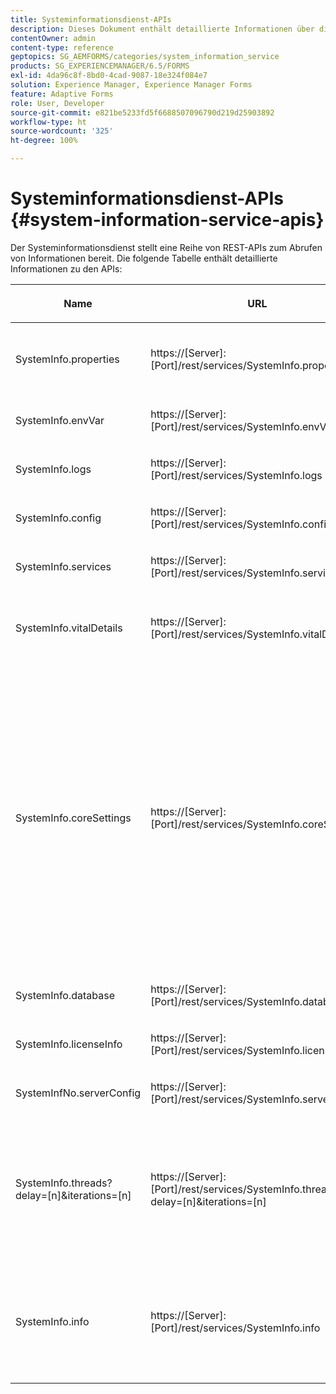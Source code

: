 ```yaml
---
title: Systeminformationsdienst-APIs
description: Dieses Dokument enthält detaillierte Informationen über die vom Systeminformationsdienst bereitgestellten APIs.
contentOwner: admin
content-type: reference
geptopics: SG_AEMFORMS/categories/system_information_service
products: SG_EXPERIENCEMANAGER/6.5/FORMS
exl-id: 4da96c8f-8bd0-4cad-9087-18e324f084e7
solution: Experience Manager, Experience Manager Forms
feature: Adaptive Forms
role: User, Developer
source-git-commit: e821be5233fd5f6688507096790d219d25903892
workflow-type: ht
source-wordcount: '325'
ht-degree: 100%

---
```


# Systeminformationsdienst-APIs {#system-information-service-apis}

Der Systeminformationsdienst stellt eine Reihe von REST-APIs zum Abrufen von Informationen bereit. Die folgende Tabelle enthält detaillierte Informationen zu den APIs:

<table>
 <thead>
  <tr>
   <th><p>Name</p></th>
   <th><p>URL</p></th>
   <th><p>Beschreibung</p></th>
  </tr>
 </thead>
 <tbody>
  <tr>
   <td><p>SystemInfo.properties</p></td>
   <td><p>https://[Server]:[Port]/rest/services/SystemInfo.properties</p></td>
   <td><p>Diese API ist ein Wrapper für Java-API<a href="https://docs.oracle.com/javase/6/docs/api/java/lang/System.html#getProperties()"> system.getProperties-Java-API</a>. Sie ruft die Konfiguration des aktuellen Arbeitsbereichs ab. </p></td>
  </tr>
  <tr>
   <td><p>SystemInfo.envVar</p></td>
   <td><p>https://[Server]:[Port]/rest/services/SystemInfo.envVar</p></td>
   <td><p>Ruft alle Umgebungsvariablen des Host-Betriebssystems ab. </p></td>
  </tr>
  <tr>
   <td><p>SystemInfo.logs</p></td>
   <td><p>https://[Server]:[Port]/rest/services/SystemInfo.logs</p></td>
   <td><p>Lädt eine ZIP-Datei mit Protokollen des Anwendungs-Servers herunter. </p></td>
  </tr>
  <tr>
   <td><p>SystemInfo.config</p></td>
   <td><p>https://[Server]:[Port]/rest/services/SystemInfo.config</p></td>
   <td><p>Ruft den gesamten Inhalt der Datei „config.xml“ ab. </p></td>
  </tr>
  <tr>
   <td><p>SystemInfo.services</p></td>
   <td><p>https://[Server]:[Port]/rest/services/SystemInfo.services</p></td>
   <td><p>Ruft Status und Konfigurationsparameter von AEM Forms-Diensten ab.</p></td>
  </tr>
  <tr>
   <td><p>SystemInfo.vitalDetails</p></td>
   <td><p>https://[Server]:[Port]/rest/services/SystemInfo.vitalDetails</p></td>
   <td><p>Ruft Server-Betriebszeit, JVM-Argumente, Systemspeicher, Heap-Größe, Betriebssystemnamen, Anzahl der aktiven Threads und Thread-Anzahl ab. </p></td>
  </tr>
  <tr>
   <td><p>SystemInfo.coreSettings</p></td>
   <td><p>https://[Server]:[Port]/rest/services/SystemInfo.coreSettings</p></td>
   <td><p>Ruft Werte der folgenden Eigenschaften ab:</p>
    <ul>
     <li><p>AdobeTempDir</p></li>
     <li><p>AdobeServerFontDir</p></li>
     <li><p>CustomerFontDir</p></li>
     <li><p>GlobalDocumentStorageRootDir</p></li>
     <li><p>DefaultDocumentMaxInlineSize</p></li>
     <li><p>DefaultDocumentDisposalTimeout</p></li>
     <li><p>EnableDocumentDBStorage</p></li>
     <li><p>GlobalDocumentStorageUseNetworkShare</p></li>
     <li><p>EnableFIPS</p></li>
     <li><p>EnableWSDL</p></li>
     <li><p>DataServicesConfigFile </p></li>
     <li><p>EnableRDS</p></li>
    </ul><p></p></td>
  </tr>
  <tr>
   <td><p>SystemInfo.database</p></td>
   <td><p>https://[Server]:[Port]/rest/services/SystemInfo.database</p></td>
   <td><p>Ruft detaillierte Informationen zur Datenbank ab.</p></td>
  </tr>
  <tr>
   <td><p>SystemInfo.licenseInfo</p></td>
   <td><p>https://[Server]:[Port]/rest/services/SystemInfo.licenseInfo</p></td>
   <td><p>Ruft Version und Lizenzinformationen der installierten AEM Forms-Komponenten ab. </p></td>
  </tr>
  <tr>
   <td><p>SystemInfNo.serverConfig</p></td>
   <td><p>https://[Server]:[Port]/rest/services/SystemInfo.serverConfig</p></td>
   <td><p>Lädt Konfigurationsdateien des Host-Anwendungs-Servers herunter. </p></td>
  </tr>
  <tr>
   <td><p>SystemInfo.threads?delay=[n]&amp;iterations=[n]</p></td>
   <td><p>https://[Server]:[Port]/rest/services/SystemInfo.threads?delay=[n]&amp;iterations=[n]</p></td>
   <td><p>Ruft Anzahl und Stapel-Trace aktiver Threads ab. Folgende Parameter werden akzeptiert:</p>
    <ul>
     <li><p>iterations= [n]: Gibt die Anzahl der Iterationen an. Ersetzen Sie n durch eine Zahl. </p></li>
     <li><p>Delay= [n]: Gibt an, wie viele Millisekunden vor der nächsten Iteration gewartet werden soll. </p></li>
    </ul><p></p></td>
  </tr>
  <tr>
   <td><p>SystemInfo.info</p></td>
   <td><p>https://[Server]:[Port]/rest/services/SystemInfo.info</p></td>
   <td><p>Diese API ist ein Wrapper für alle Systeminformationsdienst-APIs. Sie führt intern alle Systeminformations-APIs aus und lädt Informationen im ZIP-Format herunter. </p><p><i><strong>Hinweis</strong>: Die Datei „SystemInfo.info“ enthält nicht Anzahl und Stapelablaufverfolgung aktiver Threads. </i></p></td>
  </tr>
 </tbody>
</table>
